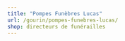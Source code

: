 ```yaml
---
title: "Pompes Funèbres Lucas"
url: /gourin/pompes-funebres-lucas/
shop: directeurs de funérailles
---
```

